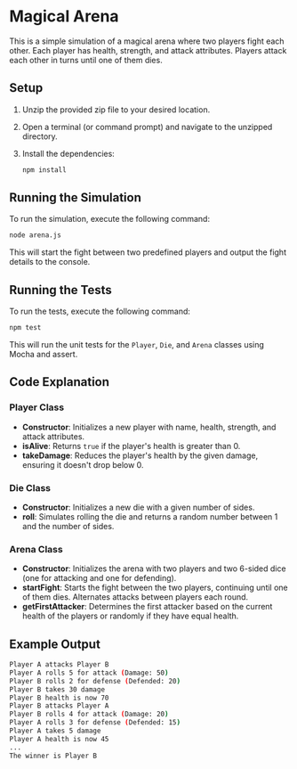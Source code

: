 # Magical Arena

This is a simple simulation of a magical arena where two players fight each other. Each player has health, strength, and attack attributes. Players attack each other in turns until one of them dies.

## Setup

1. Unzip the provided zip file to your desired location.
2. Open a terminal (or command prompt) and navigate to the unzipped directory.

3. Install the dependencies:
    ```sh
    npm install
    ```

## Running the Simulation

To run the simulation, execute the following command:
```sh
node arena.js
```
This will start the fight between two predefined players and output the fight details to the console.

## Running the Tests

To run the tests, execute the following command:
```sh
npm test
```
This will run the unit tests for the `Player`, `Die`, and `Arena` classes using Mocha and assert.

## Code Explanation

### Player Class

- **Constructor**: Initializes a new player with name, health, strength, and attack attributes.
- **isAlive**: Returns `true` if the player's health is greater than 0.
- **takeDamage**: Reduces the player's health by the given damage, ensuring it doesn't drop below 0.

### Die Class

- **Constructor**: Initializes a new die with a given number of sides.
- **roll**: Simulates rolling the die and returns a random number between 1 and the number of sides.

### Arena Class

- **Constructor**: Initializes the arena with two players and two 6-sided dice (one for attacking and one for defending).
- **startFight**: Starts the fight between the two players, continuing until one of them dies. Alternates attacks between players each round.
- **getFirstAttacker**: Determines the first attacker based on the current health of the players or randomly if they have equal health.

## Example Output

```sh
Player A attacks Player B
Player A rolls 5 for attack (Damage: 50)
Player B rolls 2 for defense (Defended: 20)
Player B takes 30 damage
Player B health is now 70
Player B attacks Player A
Player B rolls 4 for attack (Damage: 20)
Player A rolls 3 for defense (Defended: 15)
Player A takes 5 damage
Player A health is now 45
...
The winner is Player B
